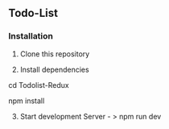 ## Todo-List


### Installation
1. Clone this repository 

2. Install dependencies

  cd Todolist-Redux

  npm install


3. Start development Server - > npm run dev